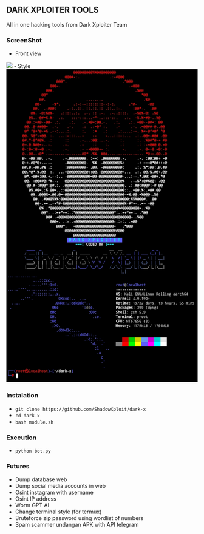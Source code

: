 ## DARK XPLOITER TOOLS
All in one hacking tools from Dark Xploiter Team

### ScreenShot
- Front view
<img src="https://raw.githubusercontent.com/ShadowXploit/dark-x/main/Screenshot1.jpg">
- Style
<img src="https://raw.githubusercontent.com/ShadowXploit/dark-x/main/Screenshot.jpg">


### Instalation
* `git clone https://github.com/ShadowXploit/dark-x`
* `cd dark-x`
* `bash module.sh`


### Execution
* `python bot.py`


### Futures
- Dump database web
- Dump social media accounts in web
- Osint instagram with username
- Osint IP address
- Worm GPT AI
- Change terminal style (for termux)
- Bruteforce zip password using wordlist of numbers
- Spam scammer undangan APK with API telegram
